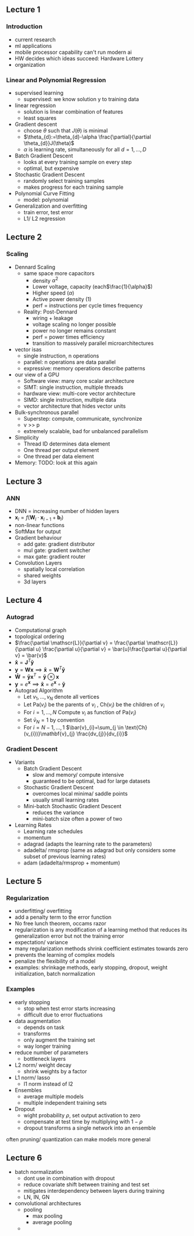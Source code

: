 ## Lecture 1

### Introduction

- current research
- ml applications
- mobile processor capability can't run modern ai
- HW decides which ideas succeed: Hardware Lottery
- organization

### Linear and Polynomial Regression

- supervised learning
	- supervised: we know solution y to training data
- linear regression
	- solution is linear combination of features
	- least squares
- Gradient descent
	- choose $\theta$ such that $J(\theta)$ is minimal
	- $\theta_{d}:=\theta_{d}-\alpha \frac{\partial}{\partial \theta_{d}}J(\theta)$
	- $\alpha$ is learning rate, simultaneously for all $d = 1, \dots, D$
- Batch Gradient Descent
	- looks at every training sample on every step
	- optimal, but expensive
- Stochastic Gradient Descent
	- randomly select training samples
	- makes progress for each training sample
- Polynomial Curve Fitting
	- model: polynomial
- Generalization and overfitting
	- train error, test error
	- L1/ L2 regression

## Lecture 2

### Scaling

- Dennard Scaling
	- same space more capacitors
		- density $\alpha^{2}$
		- Lower voltage, capacity (each$\frac{1}{\alpha}$)
		- Higher speed ($\alpha$)
		- Active power density (1)
		- perf = instructions per cycle times frequency
	- Reality: Post-Dennard
		- wiring + leakage
		- voltage scaling no longer possible
		- power no longer remains constant
		- perf = power times efficiency
		- transition to massively parallel microarchitectures
- vector isas
	- single instruction, n operations
	- parallel: n operations are data parallel
	- expressive: memory operations describe patterns
- our view of a GPU
	- Software view: many core scalar architecture
	- SIMT: single instruction, multiple threads
	- hardware view: multi-core vector architecture
	- SIMD: single instruction, multiple data
	- vector architecture that hides vector units
- Bulk-synchronous parallel
	- Superstep: compute, communicate, synchronize
	- v >> p
	- extremely scalable, bad for unbalanced parallelism
- Simplicity
	- Thread ID determines data element
	- One thread per output element
	- One thread per data element
- Memory: TODO: look at this again

## Lecture 3

### ANN

- DNN = increasing number of hidden layers
- $\mathbf{x}_{l} = f(\mathbf{W}_{l}\cdot\mathbf{x}_{l-1}+\mathbf{b}_{l})$
- non-linear functions
- SoftMax for output
- Gradient behaviour
	- add gate: gradient distributor
	- mul gate: gradient switcher
	- max gate: gradient router
- Convolution Layers
	- spatially local correlation
	- shared weights
	- 3d layers

## Lecture 4

### Autograd

- Computational graph
- topological ordering
- $\frac{\partial \mathscr{L}}{\partial v} = \frac{\partial \mathscr{L}}{\partial u} \frac{\partial u}{\partial v} = \bar{u}\frac{\partial u}{\partial v} = \bar{v}$
- $\mathbf{\bar{x}} = \mathbf{J}^T\mathbf{\bar{y}}$
- $\mathbf{y} = \mathbf{W}\mathbf{x} \implies \mathbf{\bar{x}} = \mathbf{W}^T\mathbf{\bar{y}}$
- $\mathbf{\bar{W}} = \mathbf{\bar{y}} \mathbf{x}^T = \mathbf{\bar{y}} \otimes \mathbf{x}$
- $\mathbf{y} = e^{\mathbf{x}} \implies \mathbf{\bar{x}}=e^\mathbf{x} \circ \mathbf{\bar{y}}$
- Autograd Algorithm
	- Let $v_{1},\dots,v_{N}$ denote all vertices
	- Let Pa($v_{i}$) be the parents of $v_{i}$ , Ch($v_{i}$) be the children of $v_{i}$
	- For $i = 1,\dots, N$ Compute $v_{i}$ as function of Pa($v_{i}$)
	- Set $\bar{v}_{N}=1$ by convention
	- For $i = N-1, \dots, 1$
		$\bar{v}_{i}=\sum_{j \in \text{Ch}(v_{i})}\mathbf{v}_{j} \frac{dv_{j}}{dv_{i}}$

### Gradient Descent

- Variants
	- Batch Gradient Descent
		- slow and memory/ compute intensive
		- guaranteed to be optimal, bad for large datasets
	- Stochastic Gradient Descent
		- overcomes local minima/ saddle points
		- usually small learning rates
	- Mini-batch Stochastic Gradient Descent
		- reduces the variance
		- mini-batch size often a power of two
- Learning Rates
	- Learning rate schedules
	- momentum
	- adagrad (adapts the learning rate to the parameters)
	- adadelta/ rmsprop (same as adagrad but only considers some subset of previous learning rates)
	- adam (adadelta/rmsprop + momentum)

## Lecture 5

### Regularization

- underfitting/ overfitting
- add a penalty term to the error function
- No free lunch theorem, occams razor
- regularization is any modification of a learning method that reduces its generalization error but not the training error
- expectation/ variance
- many regularization methods shrink coefficient estimates towards zero
- prevents the learning of complex models
- penalize the flexibility of a model
- examples: shrinkage methods, early stopping, dropout, weight initialization, batch normalization

### Examples

- early stopping
	- stop when test error starts increasing
	- difficult due to error fluctuations
- data augmentation
	- depends on task
	- transforms
	- only augment the training set
	- way longer training
- reduce number of parameters
	- bottleneck layers
- L2 norm/ weight decay
	- shrink weights by a factor
- L1 norm/ lasso
	- l1 norm instead of l2
- Ensembles
	- average multiple models
	- multiple independent training sets
- Dropout
	- wight probability $\rho$, set output activation to zero
	- compensate at test time by multiplying with $1-\rho$
	- dropout transforms a single network into an ensemble

often pruning/ quantization can make models more general

## Lecture 6

- batch normalization
	- dont use in combination with dropout
	- reduce covariate shift between training and test set
	- mitigates interdependency between layers during training
	- LN, IN, GN
- convolutional architectures
	- pooling
		- max pooling
		- average pooling
	- 